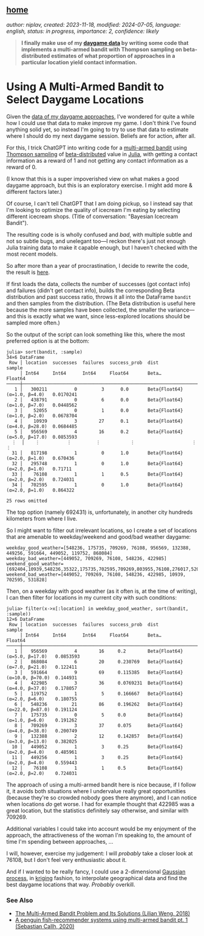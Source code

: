 [home](./index.md)
------------------

*author: niplav, created: 2023-11-18, modified: 2024-07-05, language: english, status: in progress, importance: 2, confidence: likely*

> __I finally make use of my [daygame data](./data.html#Daygame) by
writing some code that implements a multi-armed bandit with Thompson
sampling on beta-distributed estimates of what proportion of approaches
in a particular location yield contact information.__

Using A Multi-Armed Bandit to Select Daygame Locations
=======================================================

Given the [data of my daygame approaches](./data.html#Daygame), I've
wondered for quite a while how I could use that data to make improve
my game. I don't think I've found anything solid yet, so instead I'm
going to try to use that data to estimate where I should do my next
daygame session. Beliefs are for action, after all.

For this, I trick ChatGPT into writing code for a [multi-armed
bandit](https://en.wikipedia.org/wiki/Multi-armed_bandit) using
[Thompson sampling](https://en.wikipedia.org/wiki/Thompson_sampling) of
[beta-distributed](https://en.wikipedia.org/wiki/Beta-distribution) value
in [Julia](https://en.wikipedia.org/wiki/Julia_\(programming_language\)),
with getting a contact information as a reward of 1 and not getting any
contact information as a reward of 0.

(I know that this is a super impoverished view on what makes a good
daygame approach, but this is an exploratory exercise. I might add more &
different factors later.)

Of course, I can't tell ChatGPT that I am doing pickup, so I instead
say that I'm looking to optimize the quality of icecream I'm eating by
selecting different icecream shops. (Title of conversation: "Bayesian
Icecream Bandit").

The resulting code is is wholly confused and *bad*, with multiple subtle
and not so subtle bugs, and unelegant too—I reckon there's just not
enough Julia training data to make it capable enough, but I haven't
checked with the most recent models.

So after more than a year of procrastination, I decide to rewrite
the code, the result is [here](./code/location/location.jl).

If first loads the data, collects the number of successes (got contact
info) and failures (didn't get contact info), builds the corresponding
Beta distribution and past success ratio, throws it all into the DataFrame
`bandit` and then samples from the distribution. (The Beta distribution
is useful here because the more samples have been collected, the smaller
the variance—and this is exactly what we want, since less-explored
locations should be sampled more often.)

So the output of the script can look something like this, where the most
preferred option is at the bottom:

	julia> sort(bandit, :sample)
	34×6 DataFrame
	 Row │ location  successes  failures  success_prob  dist                          sample
	     │ Int64     Int64      Int64     Float64       Beta…                         Float64
	─────┼──────────────────────────────────────────────────────────────────────────────────────
	   1 │   300211          0         3      0.0       Beta{Float64}(α=1.0, β=4.0)   0.0170241
	   2 │   438791          0         6      0.0       Beta{Float64}(α=1.0, β=7.0)   0.0448562
	   3 │    52055          0         1      0.0       Beta{Float64}(α=1.0, β=2.0)   0.0678704
	   4 │    10939          3        27      0.1       Beta{Float64}(α=4.0, β=28.0)  0.0684485
	   5 │   956569          4        16      0.2       Beta{Float64}(α=5.0, β=17.0)  0.0853593
	  ⋮  │    ⋮          ⋮         ⋮           ⋮                     ⋮                    ⋮
	  31 │   817198          1         0      1.0       Beta{Float64}(α=2.0, β=1.0)   0.670436
	  32 │   295748          1         0      1.0       Beta{Float64}(α=2.0, β=1.0)   0.71711
	  33 │    76108          1         1      0.5       Beta{Float64}(α=2.0, β=2.0)   0.724031
	  34 │   702595          1         0      1.0       Beta{Float64}(α=2.0, β=1.0)   0.864322
	                                                                             25 rows omitted

The top option (namely 692431) is, unfortunately, in another city hundreds kilometers from where I live.

So I might want to filter out irrelevant locations, so I create a set
of locations that are amenable to weekday/weekend and good/bad weather
daygame:

	weekday_good_weather=[548236, 175735, 709269, 76108, 956569, 132388, 449256, 591664, 449052, 119752, 868084]
	weekday_bad_weather=[449052, 709269, 76108, 548236, 422985]
	weekend_good_weather=[692404,10939,548236,35322,175735,702595,709269,803955,76108,276017,52055,422985,956569,300211,132388,449256,531828,433507,591664,868084,371851,32441,119752,449052]
	weekend_bad_weather=[449052, 709269, 76108, 548236, 422985, 10939, 702595, 531828]

Then, on a weekday with good weather (as it often is, at the time of
writing), I can then filter for locations in my current city with such
conditions:

	julia> filter(x->x[:location] in weekday_good_weather, sort(bandit, :sample))
	12×6 DataFrame
	 Row │ location  successes  failures  success_prob  dist                           sample
	     │ Int64     Int64      Int64     Float64       Beta…                          Float64
	─────┼───────────────────────────────────────────────────────────────────────────────────────
	   1 │   956569          4        16     0.2        Beta{Float64}(α=5.0, β=17.0)   0.0853593
	   2 │   868084          6        20     0.230769   Beta{Float64}(α=7.0, β=21.0)   0.122411
	   3 │   591664          9        69     0.115385   Beta{Float64}(α=10.0, β=70.0)  0.144931
	   4 │   422985          3        36     0.0769231  Beta{Float64}(α=4.0, β=37.0)   0.178057
	   5 │   119752          1         5     0.166667   Beta{Float64}(α=2.0, β=6.0)    0.180755
	   6 │   548236         21        86     0.196262   Beta{Float64}(α=22.0, β=87.0)  0.191124
	   7 │   175735          0         5     0.0        Beta{Float64}(α=1.0, β=6.0)    0.191262
	   8 │   709269          3        37     0.075      Beta{Float64}(α=4.0, β=38.0)   0.200749
	   9 │   132388          2        12     0.142857   Beta{Float64}(α=3.0, β=13.0)   0.382025
	  10 │   449052          1         3     0.25       Beta{Float64}(α=2.0, β=4.0)    0.485961
	  11 │   449256          1         3     0.25       Beta{Float64}(α=2.0, β=4.0)    0.559443
	  12 │    76108          1         1     0.5        Beta{Float64}(α=2.0, β=2.0)    0.724031

The approach of using a multi-armed bandit here is nice because, if I
follow it, it avoids both situations where I undervalue really great
opportunities (because they're so crowded nobody goes there anymore), and
I can notice when locations *do* get worse. I had for example thought that
422985 was a great location, but the statistics definitely say otherwise,
and similar with 709269.

Additional variables I could take into account would be my enjoyment
of the approach, the attractiveness of the woman I'm speaking to, the
amount of time I'm spending between approaches, …

I will, however, exercise my judgement: I will *probably* take a closer
look at 76108, but I don't feel very enthusiastic about it.

And if I wanted to be really fancy, I could use a 2-dimensional
[Gaussian process](https://en.wikipedia.org/wiki/Gaussian_Process), in
[kriging](https://en.wikipedia.org/wiki/Kriging) fashion, to interpolate
geographical data and find the best daygame locations that way. *Probably*
overkill.

<!--TODO: Fatebook predictions-->

### See Also

* [The Multi-Armed Bandit Problem and Its Solutions (Lilian Weng, 2018)](https://lilianweng.github.io/posts/2018-01-23-multi-armed-bandit/)
* [A penguin fish-recommender systems using multi-armed bandit pt. 1 (Sebastian Callh, 2020)](https://sebastiancallh.github.io/post/multi-armed-bandit-and-penguins/)
